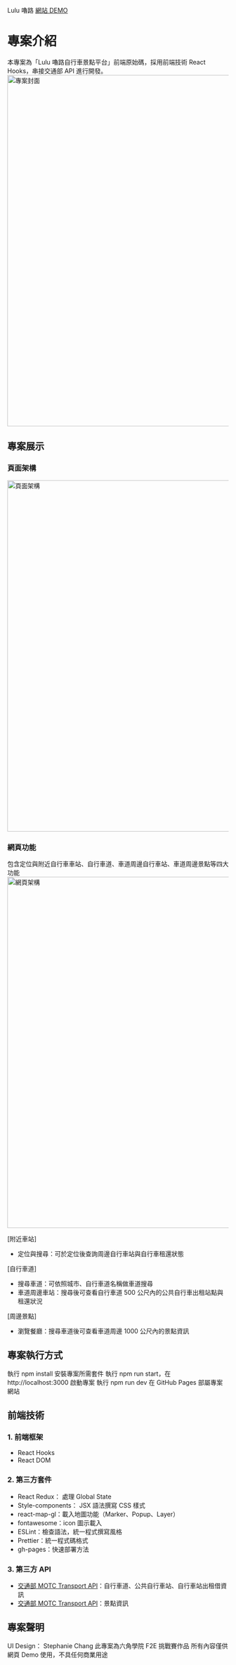 Lulu 嚕路 [網站 DEMO](https://hsuan.info/LuluBike/)

# 專案介紹
本專案為「Lulu 嚕路自行車景點平台」前端原始碼，採用前端技術 React Hooks，串接交通部 API 進行開發。
<img src="https://hsuanxcollection.files.wordpress.com/2022/02/cover-1-1-1.png" width = "800"  alt="專案封面" align=center />

## 專案展示
### 頁面架構
<img src="https://hsuanxcollection.files.wordpress.com/2022/02/lulu-e7b6b2e9a081-1.png" width = "800"  alt="頁面架構" align=center />

### 網頁功能
包含定位與附近自行車車站、自行車道、車道周邊自行車站、車道周邊景點等四大功能
 <img src="https://hsuanxcollection.files.wordpress.com/2022/02/e688aae59c96-2022-02-22-e4b88ae58d881.13.28-1.png" width = "800"  alt="網頁架構" align=center />

[附近車站]
* 定位與搜尋：可於定位後查詢周邊自行車站與自行車租還狀態

[自行車道]
* 搜尋車道：可依照城市、自行車道名稱做車道搜尋
* 車道周邊車站：搜尋後可查看自行車道 500 公尺內的公共自行車出租站點與租還狀況

[周邊景點]
* 瀏覽餐廳：搜尋車道後可查看車道周邊 1000 公尺內的景點資訊


## 專案執行方式
執行 npm install 安裝專案所需套件
執行 npm run start，在 http://localhost:3000 啟動專案
執行 npm run dev
在 GitHub Pages 部屬專案網站

## 前端技術

### 1. 前端框架
* React Hooks
* React DOM

### 2. 第三方套件
* React Redux： 處理 Global State
* Style-components： JSX 語法撰寫 CSS 樣式
* react-map-gl：載入地圖功能（Marker、Popup、Layer）
* fontawesome：icon 圖示載入
* ESLint：檢查語法，統一程式撰寫風格
* Prettier：統一程式碼格式
* gh-pages：快速部署方法

### 3. 第三方 API
* [交通部 MOTC Transport API](https://ptx.transportdata.tw/MOTC/?urls.primaryName=%E8%87%AA%E8%A1%8C%E8%BB%8AV2#/)：自行車道、公共自行車站、自行車站出租借資訊
* [交通部 MOTC Transport API](https://ptx.transportdata.tw/MOTC/?urls.primaryName=%E8%A7%80%E5%85%89V2)：景點資訊

## 專案聲明
UI Design： Stephanie Chang 
此專案為六角學院 F2E 挑戰賽作品
所有內容僅供 網頁 Demo 使用，不具任何商業用途
